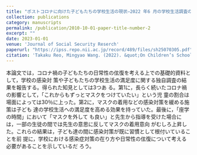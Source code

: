 ```yaml
---
title: "ポストコロナに向けた子どもたちの学校生活の現状―2022 年6 月の学校生活調査の結果と予備的解析"
collection: publications
category: manuscripts
permalink: /publication/2010-10-01-paper-title-number-2
excerpt: ""
date: 2023-01-01
venue: 'Journal of Social Security Reserch'
paperurl: "https://ipss.repo.nii.ac.jp/record/489/files/sh25070305.pdf"
citation: 'Takaku Reo, Mingyao Wang. (2022). &quot;On Children’s School Lives After the COVID Pandemic\n－The Results and Preliminary Analysis of the School Life Survey in June 2022－.&quot; <i>Journal of Social Security Reserch 1</i>. 7(3).'
---
```


本論文では，コロナ禍の子どもたちの日常性の伭復を考える上での基礎的資料として，学校の感染対
策や子どもたちの学校生活の満足度に関する独自調査の結果を報告する。得られた知見としては3つあ
る。第1に，長らく続いたコロナ禍の影響として，「これからもずっとマスクをつけていたい」という児
童の割合は場面によっては30％に上った。第2に，マスクの着用などの感染対策を緩める施策は子ども
達の学校生活への満足度を高める効果を持っていた。最後に，「座学の時間」において「マスクを外して
も良い」と先生から指導を受けた場合には，一部の生徒の間では先生の意思に反してマスクの着用意向
がむしろ上昇した。これらの結果は，子ども達の間に感染対策が既に習慣として根付いていることを前
提に，学校における感染症対策の在り方や日常性の伭復について考える必要があることを示しているだ
ろう。

